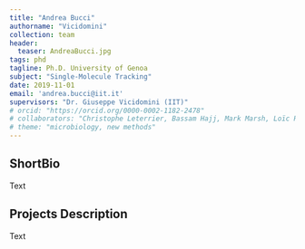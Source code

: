 ```yaml
---
title: "Andrea Bucci"
authorname: "Vicidomini"
collection: team
header:
  teaser: AndreaBucci.jpg
tags: phd
tagline: Ph.D. University of Genoa
subject: "Single-Molecule Tracking"
date: 2019-11-01
email: 'andrea.bucci@iit.it'
supervisors: "Dr. Giuseppe Vicidomini (IIT)"
# orcid: "https://orcid.org/0000-0002-1182-2478"
# collaborators: "Christophe Leterrier, Bassam Hajj, Mark Marsh, Loïc Royer, Joe Grove"
# theme: "microbiology, new methods"
---
```


<h2>ShortBio</h2>
Text

<h2>Projects Description</h2>
Text

<!---{% include author-research-themes.html %}--->
<!---{% include team-member-collaborators.html %}--->
<!---{% include publication-list.html %}--->
